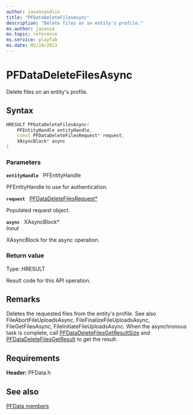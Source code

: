 ```yaml
---
author: jasonsandlin
title: "PFDataDeleteFilesAsync"
description: "Delete files on an entity's profile."
ms.author: jasonsa
ms.topic: reference
ms.service: playfab
ms.date: 05/24/2023
---
```


# PFDataDeleteFilesAsync  

Delete files on an entity's profile.  

## Syntax  
  
```cpp
HRESULT PFDataDeleteFilesAsync(  
    PFEntityHandle entityHandle,  
    const PFDataDeleteFilesRequest* request,  
    XAsyncBlock* async  
)  
```  
  
### Parameters  
  
**`entityHandle`** &nbsp; PFEntityHandle  
  
PFEntityHandle to use for authentication.  
  
**`request`** &nbsp; [PFDataDeleteFilesRequest*](../../pfdatatypes/structs/pfdatadeletefilesrequest.md)  
  
Populated request object.  
  
**`async`** &nbsp; XAsyncBlock*  
*_Inout_*  
  
XAsyncBlock for the async operation.  
  
  
### Return value
Type: HRESULT
  
Result code for this API operation.
  
## Remarks  
  
Deletes the requested files from the entity's profile. See also FileAbortFileUploadsAsync, FileFinalizeFileUploadsAsync, FileGetFilesAsync, FileInitiateFileUploadsAsync. When the asynchronous task is complete, call [PFDataDeleteFilesGetResultSize](pfdatadeletefilesgetresultsize.md) and [PFDataDeleteFilesGetResult](pfdatadeletefilesgetresult.md) to get the result.
  
## Requirements  
  
**Header:** PFData.h
  
## See also  
[PFData members](../pfdata_members.md)  

  
  
